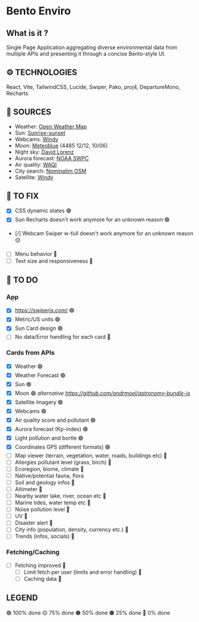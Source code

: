 # Bento Enviro

## What is it ?
Single Page Application aggregating diverse environmental data from multiple APIs and presenting it through a concise Bento-style UI.

## ⚙️ TECHNOLOGIES
React, Vite, TailwindCSS, Lucide, Swiper, Pako, proj4, DepartureMono, Recharts

## 🔗 SOURCES
- Weather: [Open Weather Map](https://openweathermap.org/)
- Sun: [Sunrise-sunset](https://sunrise-sunset.org/)
- Webcams: [Windy](https://www.windy.com/)
- Moon: [Meteoblue](https://www.meteoblue.com/) (4485 12/12, 10/06)
- Night sky: [David Lorenz](https://djlorenz.github.io/astronomy/lp2022/)
- Aurora forecast: [NOAA SWPC](https://www.swpc.noaa.gov/)
- Air quality: [WAQI](https://waqi.info/)
- City search: [Nominatim OSM](https://nominatim.org/)
- Satellite: [Windy](https://www.windy.com/)

## 🔧 TO FIX
- [x] CSS dynamic states 🟢
- [x] Sun Recharts doesn't work anymore for an unknown reason 🟢
- [/] Webcam Swiper w-full doesn't work anymore for an unknown reason 🟡
- [ ] Menu behavior 🔴
- [ ] Text size and responsiveness 🔴

## 🔳 TO DO
### App
- [x] https://swiperjs.com/ 🟢
- [x] Metric/US units 🟢
- [x] Sun Card design 🟢
- [ ] No data/Error handling for each card 🔴
### Cards from APIs
- [x] Weather 🟢
- [x] Weather Forecast 🟢
- [x] Sun 🟢
- [x] Moon 🟢 _alternative https://github.com/andrmoel/astronomy-bundle-js_
- [x] Satellite Imagery 🟢 
- [x] Webcams 🟢
- [x] Air quality score and pollutant 🟢
- [x] Aurora forecast (Kp-index) 🟢
- [x] Light pollution and bortle 🟢
- [x] Coordinates GPS (different formats) 🟢
- [ ] Map viewer (terrain, vegetation, water, roads, buildings etc) 🔴
- [ ] Allergies pollutant level (grass, birch) 🔴
- [ ] Ecoregion, biome, climate 🔴
- [ ] Native/potential fauna, flora
- [ ] Soil and geology infos 🔴
- [ ] Altimeter 🔴
- [ ] Nearby water lake, river, ocean etc 🔴
- [ ] Marine tides, water temp etc 🔴
- [ ] Noise pollution level 🔴
- [ ] UV 🔴
- [ ] Disaster alert 🔴
- [ ] City info (population, density, currency etc.) 🔴
- [ ] Trends (infos, socials) 🔴

### Fetching/Caching
- [ ] Fetching improved 🔴
    - [ ] Limit fetch per user (limits and error handling) 🔴
    - [ ] Caching data 🔴

## LEGEND
🟢 100% done
🟡 75% done
🟠 50% done
🟤 25% done
🔴 0% done